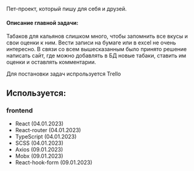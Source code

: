 Пет-проект, который пишу для себя и друзей.

#### Описание главной задачи:

Табаков для кальянов слишком много, чтобы запомнить все вкусы и свои оценки к ним.
Вести записи на бумаге или в excel не очень интересно.
В связи со всем вышесказанным было принято решение написать сайт, где можно добавлять в БД новые табаки, ставить им оценки и оставлять комментарии.

Для постановки задач испрользуется Trello

## Используется:

### frontend

- React (04.01.2023)
- React-router (04.01.2023)
- TypeScript (04.01.2023)
- SCSS (04.01.2023)
- Axios (09.01.2023)
- Mobx (09.01.2023)
- React-hook-form (09.01.2023)
